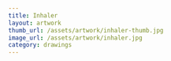 ```yaml
---
title: Inhaler
layout: artwork
thumb_url: /assets/artwork/inhaler-thumb.jpg
image_url: /assets/artwork/inhaler.jpg
category: drawings
---
```

